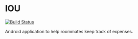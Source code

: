 # IOU
[![Build Status](https://travis-ci.org/cpe305/fall2016-project-sarahpadlipsky.svg?branch=master)](https://travis-ci.org/cpe305/fall2016-project-sarahpadlipsky)

Android application to help roommates keep track of expenses.
